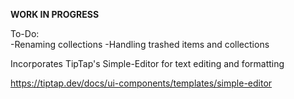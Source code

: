 **WORK IN PROGRESS**

To-Do:  
  -Renaming collections
  -Handling trashed items and collections


Incorporates TipTap's Simple-Editor for text editing and formatting

https://tiptap.dev/docs/ui-components/templates/simple-editor
